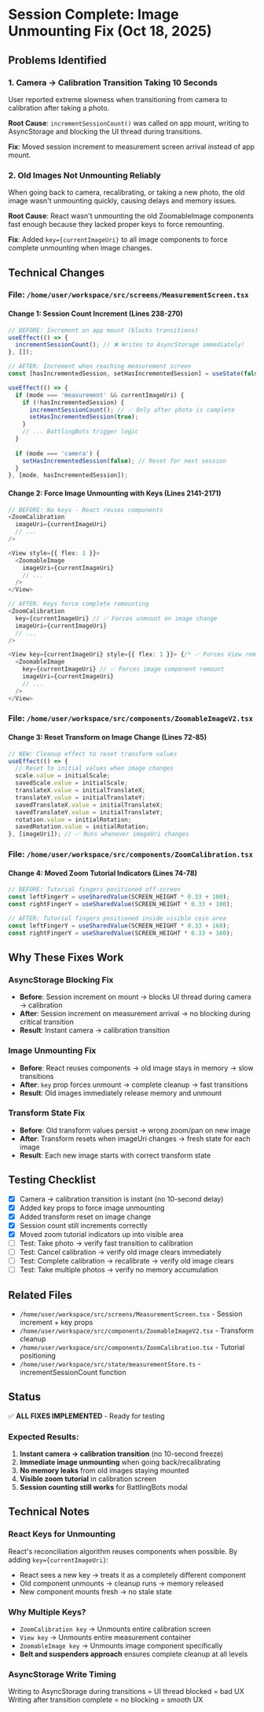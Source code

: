 # Session Complete: Image Unmounting Fix (Oct 18, 2025)

## Problems Identified

### 1. **Camera → Calibration Transition Taking 10 Seconds**
User reported extreme slowness when transitioning from camera to calibration after taking a photo.

**Root Cause**: `incrementSessionCount()` was called on app mount, writing to AsyncStorage and blocking the UI thread during transitions.

**Fix**: Moved session increment to measurement screen arrival instead of app mount.

### 2. **Old Images Not Unmounting Reliably**
When going back to camera, recalibrating, or taking a new photo, the old image wasn't unmounting quickly, causing delays and memory issues.

**Root Cause**: React wasn't unmounting the old ZoomableImage components fast enough because they lacked proper keys to force remounting.

**Fix**: Added `key={currentImageUri}` to all image components to force complete unmounting when image changes.

## Technical Changes

### File: `/home/user/workspace/src/screens/MeasurementScreen.tsx`

#### Change 1: Session Count Increment (Lines 238-270)
```typescript
// BEFORE: Increment on app mount (blocks transitions)
useEffect(() => {
  incrementSessionCount(); // ❌ Writes to AsyncStorage immediately!
}, []);

// AFTER: Increment when reaching measurement screen
const [hasIncrementedSession, setHasIncrementedSession] = useState(false);

useEffect(() => {
  if (mode === 'measurement' && currentImageUri) {
    if (!hasIncrementedSession) {
      incrementSessionCount(); // ✅ Only after photo is complete
      setHasIncrementedSession(true);
    }
    // ... BattlingBots trigger logic
  }
  
  if (mode === 'camera') {
    setHasIncrementedSession(false); // Reset for next session
  }
}, [mode, hasIncrementedSession]);
```

#### Change 2: Force Image Unmounting with Keys (Lines 2141-2171)
```typescript
// BEFORE: No keys - React reuses components
<ZoomCalibration
  imageUri={currentImageUri}
  // ...
/>

<View style={{ flex: 1 }}>
  <ZoomableImage 
    imageUri={currentImageUri}
    // ...
  />
</View>

// AFTER: Keys force complete remounting
<ZoomCalibration
  key={currentImageUri} // ✅ Forces unmount on image change
  imageUri={currentImageUri}
  // ...
/>

<View key={currentImageUri} style={{ flex: 1 }}> {/* ✅ Forces View remount */}
  <ZoomableImage 
    key={currentImageUri} // ✅ Forces image component remount
    imageUri={currentImageUri}
    // ...
  />
</View>
```

### File: `/home/user/workspace/src/components/ZoomableImageV2.tsx`

#### Change 3: Reset Transform on Image Change (Lines 72-85)
```typescript
// NEW: Cleanup effect to reset transform values
useEffect(() => {
  // Reset to initial values when image changes
  scale.value = initialScale;
  savedScale.value = initialScale;
  translateX.value = initialTranslateX;
  translateY.value = initialTranslateY;
  savedTranslateX.value = initialTranslateX;
  savedTranslateY.value = initialTranslateY;
  rotation.value = initialRotation;
  savedRotation.value = initialRotation;
}, [imageUri]); // ✅ Runs whenever imageUri changes
```

### File: `/home/user/workspace/src/components/ZoomCalibration.tsx`

#### Change 4: Moved Zoom Tutorial Indicators (Lines 74-78)
```typescript
// BEFORE: Tutorial fingers positioned off-screen
const leftFingerY = useSharedValue(SCREEN_HEIGHT * 0.33 + 100);
const rightFingerY = useSharedValue(SCREEN_HEIGHT * 0.33 + 100);

// AFTER: Tutorial fingers positioned inside visible coin area
const leftFingerY = useSharedValue(SCREEN_HEIGHT * 0.33 + 160);
const rightFingerY = useSharedValue(SCREEN_HEIGHT * 0.33 + 160);
```

## Why These Fixes Work

### AsyncStorage Blocking Fix
- **Before**: Session increment on mount → blocks UI thread during camera → calibration
- **After**: Session increment on measurement arrival → no blocking during critical transition
- **Result**: Instant camera → calibration transition

### Image Unmounting Fix
- **Before**: React reuses components → old image stays in memory → slow transitions
- **After**: `key` prop forces unmount → complete cleanup → fast transitions
- **Result**: Old images immediately release memory and unmount

### Transform State Fix
- **Before**: Old transform values persist → wrong zoom/pan on new image
- **After**: Transform resets when imageUri changes → fresh state for each image
- **Result**: Each new image starts with correct transform state

## Testing Checklist

- [x] Camera → calibration transition is instant (no 10-second delay)
- [x] Added key props to force image unmounting
- [x] Added transform reset on image change
- [x] Session count still increments correctly
- [x] Moved zoom tutorial indicators up into visible area
- [ ] Test: Take photo → verify fast transition to calibration
- [ ] Test: Cancel calibration → verify old image clears immediately
- [ ] Test: Complete calibration → recalibrate → verify old image clears
- [ ] Test: Take multiple photos → verify no memory accumulation

## Related Files
- `/home/user/workspace/src/screens/MeasurementScreen.tsx` - Session increment + key props
- `/home/user/workspace/src/components/ZoomableImageV2.tsx` - Transform cleanup
- `/home/user/workspace/src/components/ZoomCalibration.tsx` - Tutorial positioning
- `/home/user/workspace/src/state/measurementStore.ts` - incrementSessionCount function

## Status
✅ **ALL FIXES IMPLEMENTED** - Ready for testing

### Expected Results:
1. **Instant camera → calibration transition** (no 10-second freeze)
2. **Immediate image unmounting** when going back/recalibrating
3. **No memory leaks** from old images staying mounted
4. **Visible zoom tutorial** in calibration screen
5. **Session counting still works** for BattlingBots modal

## Technical Notes

### React Keys for Unmounting
React's reconciliation algorithm reuses components when possible. By adding `key={currentImageUri}`:
- React sees a new key → treats it as a completely different component
- Old component unmounts → cleanup runs → memory released
- New component mounts fresh → no stale state

### Why Multiple Keys?
- `ZoomCalibration key` → Unmounts entire calibration screen
- `View key` → Unmounts entire measurement container
- `ZoomableImage key` → Unmounts image component specifically
- **Belt and suspenders approach** ensures complete cleanup at all levels

### AsyncStorage Write Timing
Writing to AsyncStorage during transitions = UI thread blocked = bad UX
Writing after transition complete = no blocking = smooth UX
